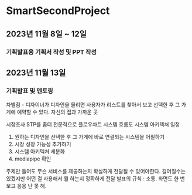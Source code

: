 # SmartSecondProject
## 2023년 11월 8일 ~ 12일
### 기획발표용 기획서 작성 및 PPT 작성

## 2023년 11월 13일
### 기획발표 및 멘토링
차별점 - 디자이너가 디자인을 올리면 사용자가 리스트를 찾아서 보고 선택한 후 그 가게에 예약할 수 있다.
        자신의 집과 가까운 곳










시장조사
STP를 좀더 전문적으로
플로우차트
시스템 흐름도
시스템 아키텍처
일정
1. 원하는 디자인을 선택한 후 그 가게에 바로 연결되는 시스템을 어필하기
2. 시장 성장 가능성 추가하기
3. 시스템 아키텍쳐 세분화
4. mediapipe 확인

주제만 들어도 무슨 서비스를 제공하는지 확실하게 전달될 수 있어야한다.
길어질수는 있겠지만 어떤 걸 사용해서 뭘 하는지 정확하게 전달
발표의 규칙 : 소통. 화면도 한 번 보고 응응 난 못 해. 
